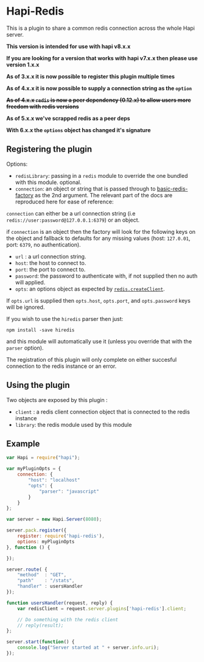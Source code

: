 # Hapi-Redis

This is a plugin to share a common redis connection across the whole Hapi server.

__This version is intended for use with hapi v8.x.x__

__If you are looking for a version that works with hapi v7.x.x then please use version 1.x.x__

__As of 3.x.x it is now possible to register this plugin multiple times__

__As of 4.x.x it is now possible to supply a connection string as the `option`__

~~__As of 4.x.x `redis` is now a peer dependency (0.12.x) to allow users more freedom with redis versions__~~

__As of 5.x.x we've scrapped redis as a peer deps__

__With 6.x.x the `options` object has changed it's signature__

## Registering the plugin

Options:
- `redisLibrary`:  passing in a `redis` module to override the one bundled with this module. optional.
- `connection`: an object or string that is passed through to [basic-redis-factory](https://github.com/sandfox/node-basic-redis-factory/tree/v0.0.3#api) as the 2nd argument. The relevant part of the docs are reproduced here for ease of reference:

`connection` can either be a url connection string (i.e `redis://user:password@127.0.0.1:6379`) or an object.

if `connection` is an object then the factory will look for the following keys on the object
and fallback to defaults for any missing values (host: `127.0.01`, port: `6379`, no authentication).

- `url` : a url connection string.
- `host`: the host to connect to.
- `port`: the port to connect to.
- `password`: the password to authenticate with, if not supplied then no auth will applied.
- `opts`: an options object as expected by [`redis.createClient`](https://github.com/mranney/node_redis#rediscreateclient).

If `opts.url` is supplied then `opts.host`, `opts.port`, and `opts.password` keys will be ignored.

If you wish to use the `hiredis` parser then just:
```
npm install -save hiredis
```
and this module will automatically use it (unless you override that with the `parser` option).

The registration of this plugin will only complete on either succesful connection to the redis instance or an error.

## Using the plugin

Two objects are exposed by this plugin :

- `client` : a redis client connection object that is connected to the redis instance
- `library`: the redis module used by this module

## Example

```js
var Hapi = require("hapi");

var myPluginOpts = {
    connection: {
        "host": "localhost"
        "opts": {
            "parser": "javascript"
        }
    }
};

var server = new Hapi.Server(8080);

server.pack.register({
    register: require('hapi-redis'),
    options: myPluginOpts
}, function () {

});

server.route( {
    "method"  : "GET",
    "path"    : "/stats",
    "handler" : usersHandler
});

function usersHandler(request, reply) {
    var redisClient = request.server.plugins['hapi-redis'].client;

    // Do something with the redis client
    // reply(result);
};

server.start(function() {
    console.log("Server started at " + server.info.uri);
});
```
